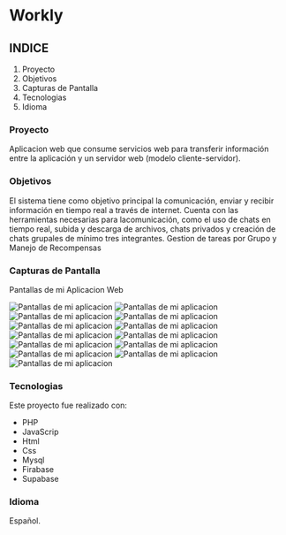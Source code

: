 # Workly

## INDICE

1. Proyecto
2. Objetivos
3. Capturas de Pantalla
4. Tecnologias 
5. Idioma


### Proyecto

Aplicacion web que consume servicios web para transferir información entre la aplicación y un servidor web (modelo cliente-servidor).


### Objetivos

El sistema tiene como objetivo principal la comunicación, enviar y recibir información en tiempo real a través de internet.
Cuenta con las herramientas necesarias para lacomunicación, como el uso de chats en tiempo real, subida y descarga de archivos, chats privados y creación de chats grupales de mínimo tres integrantes.
Gestion de tareas por Grupo y Manejo de Recompensas 


### Capturas de Pantalla

Pantallas de mi Aplicacion Web

![Pantallas de mi aplicacion](Capturas/login.png)
![Pantallas de mi aplicacion](Capturas/Registro.png)
![Pantallas de mi aplicacion](Capturas/Informacion.png)
![Pantallas de mi aplicacion](Capturas/Inicio.png)
![Pantallas de mi aplicacion](Capturas/Calendario.png)
![Pantallas de mi aplicacion](Capturas/ChatPrivado.png)
![Pantallas de mi aplicacion](Capturas/CrearEquipo.png)
![Pantallas de mi aplicacion](Capturas/Equipo.png)
![Pantallas de mi aplicacion](Capturas/Llamada.png)
![Pantallas de mi aplicacion](Capturas/Videollamada.png)
![Pantallas de mi aplicacion](Capturas/Tareas.png)
![Pantallas de mi aplicacion](Capturas/CrearTarea.png)
![Pantallas de mi aplicacion](Capturas/Recompensas.png)

### Tecnologias
Este proyecto fue realizado con:
* PHP
* JavaScrip
* Html
* Css
* Mysql
* Firabase
* Supabase

### Idioma
Español.
